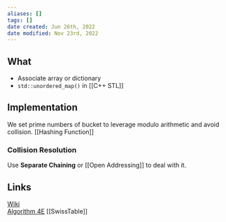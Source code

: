 ```yaml
---
aliases: []
tags: []
date created: Jun 26th, 2022
date modified: Nov 23rd, 2022
---
```


## What
- Associate array or dictionary
- `std::unordered_map()` in [[C++ STL]]

## Implementation
We set prime numbers of bucket to leverage modulo arithmetic and avoid collision.
[[Hashing Function]]

### Collision Resolution
Use **Separate Chaining** or [[Open Addressing]] to deal with it.

## Links
[Wiki](https://en.wikipedia.org/wiki/Hash_table)  
[Algorithm 4E](https://algs4.cs.princeton.edu/34hash/)
[[SwissTable]]